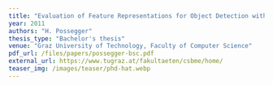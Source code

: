 ```yaml
---
title: "Evaluation of Feature Representations for Object Detection with Boosted Classifiers"
year: 2011
authors: "H. Possegger"
thesis_type: "Bachelor's thesis"
venue: "Graz University of Technology, Faculty of Computer Science"
pdf_url: /files/papers/possegger-bsc.pdf
external_url: https://www.tugraz.at/fakultaeten/csbme/home/
teaser_img: /images/teaser/phd-hat.webp
---
```

